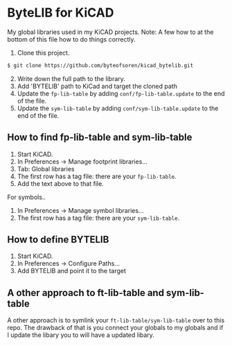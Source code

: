 # ByteLIB for KiCAD
My global libraries used in my KiCAD projects.
Note: A few how to at the bottom of this file how to do things correctly.
1. Clone this project.
``` BASH
$ git clone https://github.com/byteofsoren/kicad_bytelib.git
```
2. Write down the full path to the library.
3. Add 'BYTELIB' path to KiCad and target the cloned path
4. Update the `fp-lib-table` by adding `conf/fp-lib-table.update` to the end of the file.
4. Update the `sym-lib-table` by adding `conf/sym-lib-table.update` to the end of the file.

## How to find fp-lib-table and sym-lib-table
1. Start KiCAD.
2. In Preferences -> Manage footprint libraries...
3. Tab: Global libraries
4. The first row has a tag file: there are your `fp-lib-table`.
5. Add the text above to that file.


For symbols..
1. In Preferences -> Manage symbol libraries...
2. The first row has a tag file: there are your `sym-lib-table`.

## How to define BYTELIB
1. Start KiCAD.
2. In Preferences -> Configure Paths...
3. Add BYTELIB and point it to the target

## A other approach to ft-lib-table and sym-lib-table
A other approach is to symlink your `ft-lib-table/sym-lib-table` over to this repo.
The drawback of that is you connect your globals to my globals and if I update the libary
you to will have a updated libary.

